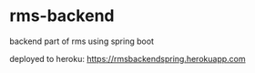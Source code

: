 # rms-backend
backend part of rms using spring boot

deployed to heroku: https://rmsbackendspring.herokuapp.com
